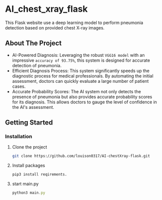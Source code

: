 # AI_chest_xray_flask
This Flask website use a deep learning model to perform pneumonia detection based on provided chest X-ray images. 

<!-- ABOUT THE PROJECT -->
## About The Project

* AI-Powered Diagnosis: Leveraging the robust `VGG16 model` with an impressive `accuracy of 93.75%`, this system is designed for accurate detection of pneumonia.
* Efficient Diagnosis Process: This system significantly speeds up the diagnostic process for medical professionals. By automating the initial assessment, doctors can quickly evaluate a large number of patient cases.
* Accurate Probability Scores: The AI system not only detects the presence of pneumonia but also provides accurate probability scores for its diagnosis. This allows doctors to gauge the level of confidence in the AI's assessment.


<!-- GETTING STARTED -->
## Getting Started

### Installation


1. Clone the project
   ```sh
   git clone https://github.com/louison0317/AI-chestXray-flask.git
   ```
2. Install packages
   ```sh
   pip3 install reqirements.
   ```
3. start main.py
   ```js
   python3 main.py
   ```
